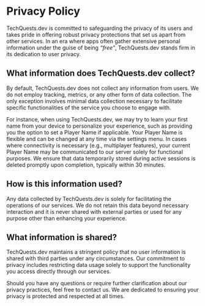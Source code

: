 # Privacy Policy

TechQuests.dev is committed to safeguarding the privacy of its users
and takes pride in offering robust privacy protections that set us
apart from other services. In an era where apps often gather extensive
personal information under the guise of being <em>“free”</em>,
TechQuests.dev stands firm in its dedication to user privacy.

## What information does TechQuests.dev collect?

By default, TechQuests.dev does not collect any information from
users. We do not employ tracking, metrics, or any other form of data
collection. The only exception involves minimal data collection
necessary to facilitate specific functionalities of the service you
choose to engage with.

For instance, when using TechQuests.dev, we may try to learn your
first name from your device to personalize your experience, such as
providing you the option to set a Player Name if applicable. Your
Player Name is flexible and can be changed at any time via the
settings menu. In cases where connectivity is necessary (e.g.,
multiplayer features), your current Player Name may be communicated to
our server solely for functional purposes. We ensure that data
temporarily stored during active sessions is deleted promptly upon
completion, typically within 30 minutes.

## How is this information used?

Any data collected by TechQuests.dev is solely for facilitating the
operations of our services. We do not retain this data beyond
necessary interaction and it is never shared with external parties or
used for any purpose other than enhancing your experience.

## What information is shared?

TechQuests.dev maintains a stringent policy that no user information
is shared with third parties under any circumstances. Our commitment
to privacy includes restricting data usage solely to support the
functionality you access directly through our services.

Should you have any questions or require further clarification about
our privacy practices, feel free to contact us. We are dedicated to
ensuring your privacy is protected and respected at all times.

